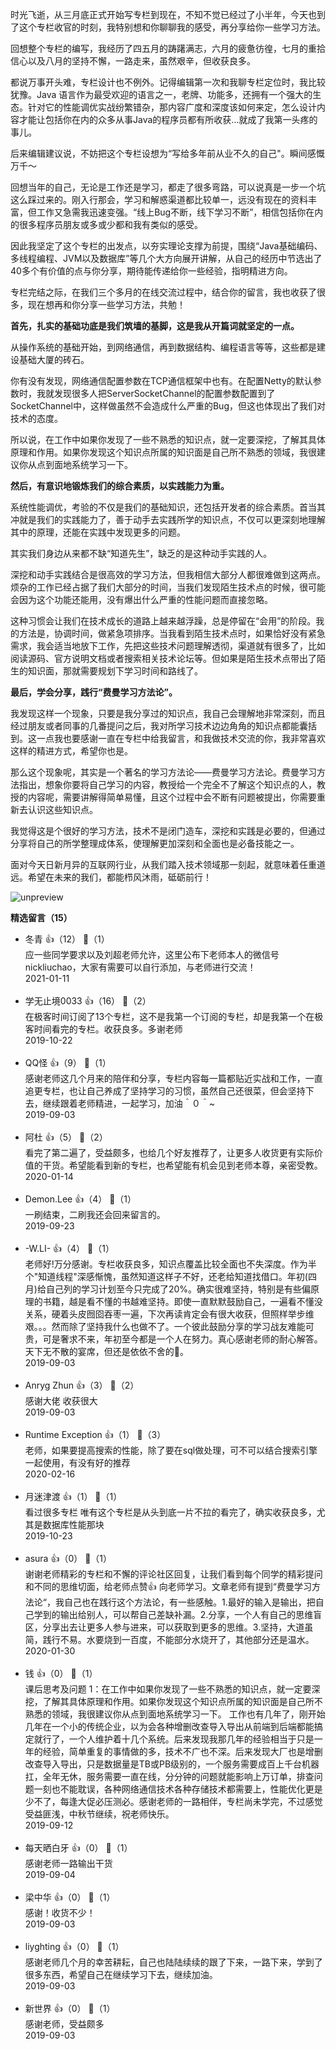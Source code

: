 时光飞逝，从三月底正式开始写专栏到现在，不知不觉已经过了小半年，今天也到了这个专栏收官的时刻，我特别想和你聊聊我的感受，再分享给你一些学习方法。

回想整个专栏的编写，我经历了四五月的踌躇满志，六月的疲惫彷徨，七月的重拾信心以及八月的坚持不懈，一路走来，虽然艰辛，但收获良多。

都说万事开头难，专栏设计也不例外。记得编辑第一次和我聊专栏定位时，我比较犹豫。Java 语言作为最受欢迎的语言之一，老牌、功能多，还拥有一个强大的生态。针对它的性能调优实战纷繁错杂，那内容广度和深度该如何来定，怎么设计内容才能让包括你在内的众多从事Java的程序员都有所收获…就成了我第一头疼的事儿。

后来编辑建议说，不妨把这个专栏设想为“写给多年前从业不久的自己"。瞬间感慨万千～

回想当年的自己，无论是工作还是学习，都走了很多弯路，可以说真是一步一个坑这么踩过来的。刚入行那会，学习和解惑渠道都比较单一，远没有现在的资料丰富，但工作又急需我迅速变强。“线上Bug不断，线下学习不断”，相信包括你在内的很多程序员朋友或多或少都和我有类似的感受。

因此我坚定了这个专栏的出发点，以夯实理论支撑为前提，围绕“Java基础编码、多线程编程、JVM以及数据库”等几个大方向展开讲解，从自己的经历中节选出了40多个有价值的点与你分享，期待能传递给你一些经验，指明精进方向。

专栏完结之际，在我们三个多月的在线交流过程中，结合你的留言，我也收获了很多，现在想再和你分享一些学习方法，共勉！

**首先，扎实的基础功底是我们筑墙的基脚，这是我从开篇词就坚定的一点。**

从操作系统的基础开始，到网络通信，再到数据结构、编程语言等等，这些都是建设基础大厦的砖石。

你有没有发现，网络通信配置参数在TCP通信框架中也有。在配置Netty的默认参数时，我就发现很多人把ServerSocketChannel的配置参数配置到了SocketChannel中，这样做虽然不会造成什么严重的Bug，但这也体现出了我们对技术的态度。

所以说，在工作中如果你发现了一些不熟悉的知识点，就一定要深挖，了解其具体原理和作用。如果你发现这个知识点所属的知识面是自己所不熟悉的领域，我很建议你从点到面地系统学习一下。

**然后，有意识地锻炼我们的综合素质，以实践能力为重。**

系统性能调优，考验的不仅是我们的基础知识，还包括开发者的综合素质。首当其冲就是我们的实践能力了，善于动手去实践所学的知识点，不仅可以更深刻地理解其中的原理，还能在实践中发现更多的问题。

其实我们身边从来都不缺“知道先生”，缺乏的是这种动手实践的人。

深挖和动手实践结合是很高效的学习方法，但我相信大部分人都很难做到这两点。烦杂的工作已经占据了我们大部分的时间，当我们发现陌生技术点的时候，很可能会因为这个功能还能用，没有爆出什么严重的性能问题而直接忽略。

这种习惯会让我们在技术成长的道路上越来越浮躁，总是停留在“会用”的阶段。我的方法是，协调时间，做紧急项排序。当我看到陌生技术点时，如果恰好没有紧急需求，我会适当地放下工作，先把这些技术问题理解透彻，渠道就有很多了，比如阅读源码、官方说明文档或者搜索相关技术论坛等。但如果是陌生技术点带出了陌生的知识面，那就需要规划下学习时间和路线了。

**最后，学会分享，践行“费曼学习方法论”。**

我发现这样一个现象，只要是我分享过的知识点，我自己会理解地非常深刻，而且经过朋友或者同事的几番提问之后，我对所学习技术边边角角的知识点都能囊括到。这一点我也要感谢一直在专栏中给我留言，和我做技术交流的你，我非常喜欢这样的精进方式，希望你也是。

那么这个现象呢，其实是一个著名的学习方法论——费曼学习方法论。费曼学习方法指出，想象你要将自己学习的内容，教授给一个完全不了解这个知识点的人，教授的内容呢，需要讲解得简单易懂，且这个过程中会不断有问题被提出，你需要重新去认识这些知识点。

我觉得这是个很好的学习方法，技术不是闭门造车，深挖和实践是必要的，但通过分享将自己的所学整理成体系，使理解更加深刻和全面也是必备技能之一。

面对今天日新月异的互联网行业，从我们踏入技术领域那一刻起，就意味着任重道远。希望在未来的我们，都能栉风沐雨，砥砺前行！

![unpreview](https://static001.geekbang.org/resource/image/bb/67/bbe343640d6b708832c4133ec53ed967.jpg)
<div><strong>精选留言（15）</strong></div><ul>
<li><span>冬青</span> 👍（12） 💬（1）<div>应一些同学要求以及刘超老师允许，这里公布下老师本人的微信号nickliuchao，大家有需要可以自行添加，与老师进行交流！</div>2021-01-11</li><br/><li><span>学无止境0033</span> 👍（16） 💬（2）<div>在极客时间订阅了13个专栏，这不是我第一个订阅的专栏，却是我第一个在极客时间看完的专栏。收获良多。多谢老师</div>2019-10-22</li><br/><li><span>QQ怪</span> 👍（9） 💬（1）<div>感谢老师这几个月来的陪伴和分享，专栏内容每一篇都贴近实战和工作，一直追更专栏，也让自己养成了坚持学习的习惯，虽然自己还很菜，但会坚持下去，继续跟着老师精进，一起学习，加油＾０＾~</div>2019-09-03</li><br/><li><span>阿杜</span> 👍（5） 💬（2）<div>看完了第二遍了，受益颇多，也给几个好友推荐了，让更多人收货更有实际价值的干货。希望能看到新的专栏，也希望能有机会见到老师本尊，亲密受教。</div>2020-01-14</li><br/><li><span>Demon.Lee</span> 👍（4） 💬（1）<div>一刷结束，二刷我还会回来留言的。</div>2019-09-23</li><br/><li><span>-W.LI-</span> 👍（4） 💬（1）<div>老师好!万分感谢。专栏收获良多，知识点覆盖比较全面也不失深度。作为半个&quot;知道线程&quot;深感惭愧，虽然知道这样子不好，还老给知道找借口。年初(四月)给自己列的学习计划至今只完成了20%。确实很难坚持，特别是有些偏原理的书籍，越是看不懂的书越难坚持。即使一直默默鼓励自己，一遍看不懂没关系，硬着头皮囫囵吞枣一遍，下次再读肯定会有很大收获，但照样举步维艰。。。然而除了坚持我什么也做不了。一个彼此鼓励分享的学习战友难能可贵，可是奢求不来，年初至今都是一个人在努力。真心感谢老师的耐心解答。天下无不散的宴席，但还是依依不舍的👿。</div>2019-09-03</li><br/><li><span>Anryg Zhun</span> 👍（3） 💬（2）<div>感谢大佬 收获很大</div>2019-09-03</li><br/><li><span>Runtime Exception</span> 👍（1） 💬（3）<div>老师，如果要提高搜索的性能，除了要在sql做处理，可不可以结合搜索引擎一起使用，有没有好的推荐</div>2020-02-16</li><br/><li><span>月迷津渡</span> 👍（1） 💬（1）<div>看过很多专栏 唯有这个专栏是从头到底一片不拉的看完了，确实收获良多，尤其是数据库性能那块</div>2019-10-23</li><br/><li><span>asura</span> 👍（0） 💬（1）<div>谢谢老师精彩的专栏和不懈的评论社区回复，让我们看到每个同学的精彩提问和不同的思维切面，给老师点赞👍 向老师学习。文章老师有提到“费曼学习方法论“，我自己也在践行这个方法论，有一些感触。1.最好的输入是输出，把自己学到的输出给别人，可以帮自己差缺补漏。2.分享，一个人有自己的思维盲区，分享出去让更多人参与进来，可以获取到更多的思维。3.坚持，大道虽简，践行不易。水要烧到一百度，不能部分水烧开了，其他部分还是温水。</div>2020-01-30</li><br/><li><span>钱</span> 👍（0） 💬（1）<div>课后思考及问题
1：在工作中如果你发现了一些不熟悉的知识点，就一定要深挖，了解其具体原理和作用。如果你发现这个知识点所属的知识面是自己所不熟悉的领域，我很建议你从点到面地系统学习一下。
工作也有几年了，刚开始几年在一个小的传统企业，以为会各种增删改查导入导出从前端到后端都能搞定就行了，一个人维护着十几个系统。后来发现我那几年的经验相当于只是一年的经验，简单重复的事情做的多，技术不广也不深。后来发现大厂也是增删改查导入导出，只是数据量是TB或PB级别的，一个服务需要成百上千台机器扛，全年无休，服务需要一直在线，分分钟的问题就能影响上万订单，排查问题一刻也不能耽误，各种网络通信技术各种存储技术都需要上，性能优化更是少不了，每逢大促必压测必。感谢老师的一路相伴，专栏尚未学完，不过感觉受益匪浅，中秋节继续，祝老师快乐。</div>2019-09-12</li><br/><li><span>每天晒白牙</span> 👍（0） 💬（1）<div>感谢老师一路输出干货</div>2019-09-04</li><br/><li><span>梁中华</span> 👍（0） 💬（1）<div>感谢！收货不少！</div>2019-09-03</li><br/><li><span>liyghting</span> 👍（0） 💬（1）<div>感谢老师几个月的幸苦耕耘，自己也陆陆续续的跟了下来，一路下来，学到了很多东西，希望自己在继续学习下去，继续加油。</div>2019-09-03</li><br/><li><span>新世界</span> 👍（0） 💬（1）<div>感谢老师，受益颇多</div>2019-09-03</li><br/>
</ul>